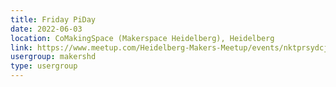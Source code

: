 ```yaml
---
title: Friday PiDay
date: 2022-06-03
location: CoMakingSpace (Makerspace Heidelberg), Heidelberg
link: https://www.meetup.com/Heidelberg-Makers-Meetup/events/nktprsydcjbfb/
usergroup: makershd
type: usergroup
---
```

